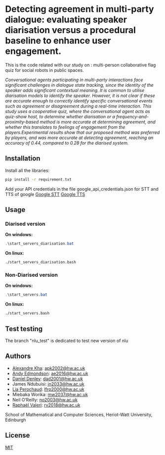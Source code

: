 # Detecting agreement in multi-party dialogue: evaluating speaker diarisation versus a procedural baseline to enhance user engagement.

This is the code related with our study on : multi-person collaborative flag quiz for social robots in public spaces.

*Conversational agents participating in multi-party interactions face significant challenges in dialogue state tracking, since the identity of the speaker adds significant contextual meaning. It is common to utilise diarisation models to identify the speaker. However, it is not clear if these are accurate enough to correctly identify specific conversational events such as agreement or disagreement during a real-time interaction. This study uses a cooperative quiz, where the conversational agent acts as quiz-show host, to determine whether diarisation or a frequency-and-proximity-based method is more accurate at determining agreement, and whether this translates to feelings of engagement from the players.Experimental results show that our proposed method was preferred by players, and was more accurate at detecting agreement, reaching an accuracy of 0.44, compared to 0.28 for the diarised system.*



## Installation

Install all the libraries:

```bash
pip install -r requirement.txt
```
Add your API credentials in the file google_api_credentials.json for STT and TTS of google
[Google STT](https://cloud.google.com/speech-to-text)
[Google TTS](https://cloud.google.com/text-to-speech)

## Usage

### Diarised version

**On windows:**

```powershell
.\start_servers_diarisation.bat
```

**On linux:**

```bash
./start_servers_diarisation.bash
```

### Non-Diarised version

**On windows:**

```powershell
.\start_servers.bat
```

**On linux:**

```bash
./start_servers.bash
```
## Test testing 
The branch "nlu_test" is dedicated to test new version of nlu 

## Authors
- [Alexandre Kha](https://github.com/Ottogod): apk2002@hw.ac.uk
- [Andy Edmondson](https://github.com/Levinin): ae2016@hw.ac.uk
- [Daniel Denley](https://github.com/ddenley): dad2001@hw.ac.uk
- James Ndubuisi: jn2033@hw.ac.uk
- [Lia Perochaud](https://github.com/Lisnivia): lfrp2000@hw.ac.uk
- Miebaka Worika: mw2037@hw.ac.uk
- Neil O’Reilly: no2003@hw.ac.uk
- [Raphaël Valeri](https://github.com/RaphValeri): rv2018@hw.ac.uk

School of Mathematical and Computer Sciences, Heriot-Watt University, Edinburgh

## License

[MIT](https://choosealicense.com/licenses/mit/)


